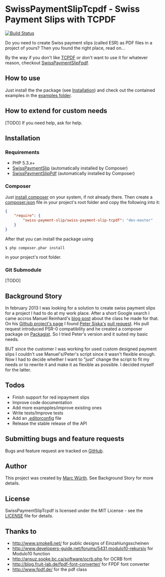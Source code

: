 SwissPaymentSlipTcpdf - Swiss Payment Slips with TCPDF
======================================================

[![Build Status](https://travis-ci.org/ravage84/SwissPaymentSlipTcpdf.png?branch=master)](https://travis-ci.org/ravage84/SwissPaymentSlipTcpdf)

Do you need to create Swiss payment slips (called ESR) as PDF files in a project of yours?
Then you found the right place, read on...

By the way if you don't like [TCPDF](http://www.tcpdf.org/) or don't want to use it for whatever reason, checkout [SwissPaymentSlipFpdf](https://github.com/ravage84/SwissPaymentSlipFpdf/).

How to use
----------

Just install the the package (see [Installation](https://github.com/ravage84/SwissPaymentSlipTcpdf#installation)) and check out the contained examples in the [examples folder](https://github.com/ravage84/SwissPaymentSlipTcpdf/tree/master/examples).

How to extend for custom needs
------------------------------

[TODO]
If you need help, ask for help.

Installation
------------

### Requirements

- PHP 5.3.x+
- [SwissPaymentSlip](https://github.com/ravage84/SwissPaymentSlip/) (automatically installed by Composer)
- [SwissPaymentSlipPdf](https://github.com/ravage84/SwissPaymentSlipPdf/) (automatically installed by Composer)

### Composer

Just [install composer](http://getcomposer.org/doc/00-intro.md#system-requirements) on your system, if not already there.
Then create a [composer.json](http://getcomposer.org/doc/04-schema.md) file in your project's root folder and copy the following into it:

```JSON
{
    "require": {
        "swiss-payment-slip/swiss-payment-slip-tcpdf": "dev-master"
    }
}
```

After that you can install the package using

    $ php composer.phar install

in your project's root folder.

### Git Submodule

[TODO]

Background Story
----------------

In february 2013 I was looking for a solution to create swiss payment slips for a project I had to do at my work place.
After a short Google search I came accros Manuel Reinhard's [blog post](http://sprain.ch/blog/downloads/class-esr-besr-einzahlungsschein-php/) about the class he made for that.
On his [Github project's page](https://github.com/sprain/class.Einzahlungsschein.php) I found [Peter Siska's](https://github.com/peschee) [pull request](https://github.com/sprain/class.Einzahlungsschein.php/pull/5).
His pull request introduced PSR-0 compatibility and he created a composer package on [Packagist](http://packagist.org/).
So I tried Peter's version and it suited my basic needs.

BUT since the customer I was working for used custom designed payment slips I couldn't use Manuel's/Peter's script since it wasn't flexible enough.
Now I had to decide whether I want to "just" change the script to fit my needs or to rewrite it and make it as flexible as possible.
I decided myself for the latter.

Todos
-----

- Finish support for red inpayment slips
- Improve code documentation
- Add more exampples/improve existing ones
- Write tests/Improve tests
- Add an [.editorconfig](http://editorconfig.org/) file
- Release the stable release of the API

Submitting bugs and feature requests
------------------------------------

Bugs and feature request are tracked on [GitHub](https://github.com/ravage84/SwissPaymentSlipTcpdf/issues).

Author
------

This project was created by [Marc Würth](https://github.com/ravage84).
See Background Story for more details.

License
-------

SwissPaymentSlipTcpdf is licensed under the MIT License - see the [LICENSE](https://github.com/ravage84/SwissPaymentSlipTcpdf/blob/master/LICENSE) file for details.

Thanks to
---------

- <http://www.smoke8.net/> for public designs of Einzahlungsscheinen
- <http://www.developers-guide.net/forums/5431,modulo10-rekursiv> for Modulo10 function
- <http://ansuz.sooke.bc.ca/software/ocrb.php> for OCRB font
- <http://blog.fruit-lab.de/fpdf-font-converter/> for FPDF font converter
- <http://www.fpdf.de/> for the pdf class

